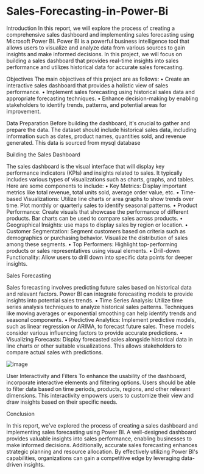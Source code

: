# Sales-Forecasting-in-Power-Bi

Introduction
In this report, we will explore the process of creating a comprehensive sales dashboard and implementing sales forecasting using Microsoft Power BI. Power BI is a powerful business intelligence tool that allows users to visualize and analyze data from various sources to gain insights and make informed decisions. In this project, we will focus on building a sales dashboard that provides real-time insights into sales performance and utilizes historical data for accurate sales forecasting.

Objectives
 The main objectives of this project are as follows:
•	Create an interactive sales dashboard that provides a holistic view of sales performance.
•	Implement sales forecasting using historical sales data and appropriate forecasting techniques.
•	Enhance decision-making by enabling stakeholders to identify trends, patterns, and potential areas for improvement.

Data Preparation
Before building the dashboard, it's crucial to gather and prepare the data. The dataset should include historical sales data, including information such as dates, product names, quantities sold, and revenue generated. This data is sourced from mysql database

Building the Sales Dashboard

The sales dashboard is the visual interface that will display key performance indicators (KPIs) and insights related to sales. It typically includes various types of visualizations such as charts, graphs, and tables. Here are some components to include:
•	Key Metrics: Display important metrics like total revenue, total units sold, average order value, etc.
•	Time-based Visualizations: Utilize line charts or area graphs to show trends over time. Plot monthly or quarterly sales to identify seasonal patterns.
•	Product Performance: Create visuals that showcase the performance of different products. Bar charts can be used to compare sales across products.
•	Geographical Insights:  use maps to display sales by region or location. 
•	Customer Segmentation: Segment customers based on criteria such as demographics or purchasing behavior. Visualize the distribution of sales among these segments.
•	Top Performers: Highlight top-performing products or sales representatives using visual elements.
•	Drill-down Functionality: Allow users to drill down into specific data points for deeper insights.

Sales Forecasting
 
 Sales forecasting involves predicting future sales based on historical data and relevant factors. Power BI can integrate forecasting models to provide insights into potential sales trends.
•	Time Series Analysis: Utilize time series analysis techniques to analyze historical sales patterns. Techniques like moving averages or exponential smoothing can help identify trends and seasonal components.
•	Predictive Analytics: Implement predictive models, such as linear regression or ARIMA, to forecast future sales. These models consider various influencing factors to provide accurate predictions.
•	Visualizing Forecasts: Display forecasted sales alongside historical data in line charts or other suitable visualizations. This allows stakeholders to compare actual sales with predictions.

![image](https://github.com/Majeti-Sravanya/Sales-Forecasting-in-Power-Bi/assets/77283553/caed8c34-a9eb-4f51-a64a-9fe3fe2040a4)

User Interactivity and Filters
 To enhance the usability of the dashboard, incorporate interactive elements and filtering options. Users should be able to filter data based on time periods, products, regions, and other relevant dimensions. This interactivity empowers users to customize their view and draw insights based on their specific needs.

Conclusion

In this report, we've explored the process of creating a sales dashboard and implementing sales forecasting using Power BI. A well-designed dashboard provides valuable insights into sales performance, enabling businesses to make informed decisions. Additionally, accurate sales forecasting enhances strategic planning and resource allocation. By effectively utilizing Power BI's capabilities, organizations can gain a competitive edge by leveraging data-driven insights.




